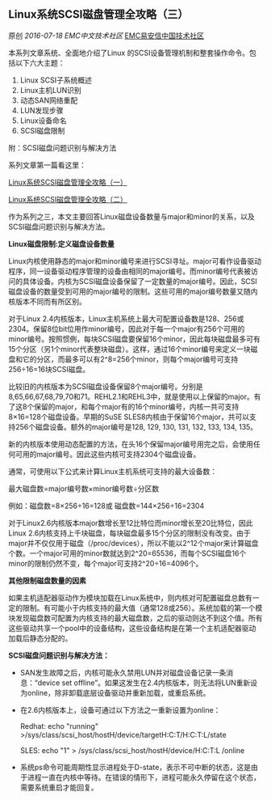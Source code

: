 ## Linux系统SCSI磁盘管理全攻略（三）

原创 *2016-07-18* *EMC中文技术社区* [EMC易安信中国技术社区](https://mp.weixin.qq.com/s?__biz=MjM5NjY0NzAwMg==&mid=2651771188&idx=3&sn=1d9bd74565a42f38a3473b37a45f40b2&scene=21##)

本系列文章系统、全面地介绍了Linux 的SCSI设备管理机制和整套操作命令。包括以下六大主题：

1. Linux SCSI子系统概述
2. Linux主机LUN识别
3. 动态SAN网络重配
4. LUN发现步骤
5. Linux设备命名
6. SCSI磁盘限制

附：SCSI磁盘问题识别与解决方法

系列文章第一篇看这里：

[Linux系统SCSI磁盘管理全攻略（一）](http://mp.weixin.qq.com/s?__biz=MjM5NjY0NzAwMg==&mid=2651771172&idx=3&sn=ad8fceb2d68e646667c013e41b3830c6&scene=21#wechat_redirect)

[Linux系统SCSI磁盘管理全攻略（二）](http://mp.weixin.qq.com/s?__biz=MjM5NjY0NzAwMg==&mid=2651771180&idx=3&sn=bb468fe7cc39e80aee469e48b789846e&scene=21#wechat_redirect)

 

作为系列之三，本文主要回答Linux磁盘设备数量与major和minor的关系，以及SCSI磁盘问题识别与解决方法。

 

**Linux磁盘限制:定义磁盘设备数量**

 

Linux内核使用静态的major和minor编号来进行SCSI寻址。major可看作设备驱动程序，同一设备驱动程序管理的设备由相同的major编号。而minor编号代表被访问的具体设备。内核为SCSI磁盘设备保留了一定数量的major编号。因此，SCSI磁盘设备的数量受到可用的major编号的限制。这些可用的major编号数量又随内核版本不同而有所区别。

 

对于Linux 2.4内核版本，Linux主机系统上最大可配置设备数是128、256或2304。保留8位bit位用作minor编号，因此对于每一个major有256个可用的minor编号。按照惯例，每块SCSI磁盘要保留16个minor，因此每块磁盘最多可有15个分区（另1个minor代表整块磁盘）。这样，通过16个minor编号来定义一块磁盘和它的分区，而最多可以有2^8=256个minor，则每个major编号可支持256÷16=16块SCSI磁盘。

 

比较旧的内核版本为SCSI磁盘设备保留8个major编号。分别是8,65,66,67,68,79,70和71。REHL2.1和REHL3中，就是使用以上保留的major。有了这8个保留的major，和每个major有的16个minor编号，内核一共可支持8×16=128个磁盘设备。早期的SuSE SLES8内核由于保留16个major，共可以支持256个磁盘设备。额外的major编号是128, 129, 130, 131, 132, 133, 134, 135。

 

新的内核版本使用动态配置的方法，在头16个保留major编号用完之后，会使用任何可用的major编号。因此这些内核可支持2304个磁盘设备。

 

通常，可使用以下公式来计算Linux主机系统可支持的最大设备数：

最大磁盘数=major编号数×minor编号数÷分区数

例如：磁盘数=8×256÷16=128或 磁盘数=144×256÷16=2304

 

对于Linux2.6内核版本major数增长至12比特位而minor增长至20比特位，因此Linux 2.6内核支持上千块磁盘，每块磁盘最多15个分区的限制没有改变。由于major并不仅仅用于磁盘（/proc/devices），所以不能以2^12个major来计算磁盘个数。一个major可用的minor数就达到2^20=65536，而每个SCSI磁盘16个minor的限制仍然不变，每个major可支持2^20÷16=4096个。

 

**其他限制磁盘数量的因素**

 

如果主机适配器驱动作为模块加载在Linux系统中，则内核对可配置磁盘总数有一定的限制。有可能小于内核支持的最大值（通常128或256）。系统加载的第一个模块发现磁盘数可配置为内核支持的最大磁盘数，之后的驱动则达不到这个值。所有这些驱动共享一个pool中的设备结构，这些设备结构是在第一个主机适配器驱动加载后静态分配的。

 

 

**SCSI磁盘问题识别与解决方法：**

 

- SAN发生故障之后，内核可能永久禁用LUN并对磁盘设备记录一条消息：“device set offline”。如果这发生在2.4内核版本，则无法将LUN重新设为online，除非卸载底层设备驱动并重新加载，或重启系统。

- 在2.6内核版本上，设备可通过以下方法之一重新设置为online：

  Redhat: echo "running" >/sys/class/scsi_host/hostH/device/targetH:C:T/H:C:T:L/state

  SLES: echo "1" > /sys/class/scsi_host/hostH/device/H:C:T:L /online 

- 系统ps命令可能周期性显示进程处于D-state，表示不可中断的状态，这是由于进程一直在内核中等待。在错误的情形下，进程可能永久停留在这个状态，需要系统重启才能回复。